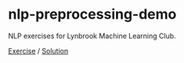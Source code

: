 # nlp-preprocessing-demo

NLP exercises for Lynbrook Machine Learning Club.

[Exercise](https://colab.research.google.com/github/kentonishi/nlp-preprocessing-demo/blob/master/exercise.ipynb)
/
[Solution](https://colab.research.google.com/github/kentonishi/nlp-preprocessing-demo/blob/master/solution.ipynb)